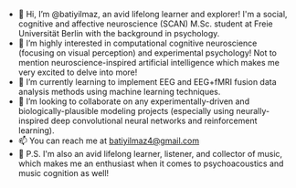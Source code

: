 - 👋 Hi, I’m @batiyilmaz, an avid lifelong learner and explorer! I'm a social, cognitive and affective neuroscience (SCAN) M.Sc. student at Freie Universität Berlin with the background in psychology.
- 👀 I’m highly interested in computational cognitive neuroscience (focusing on visual perception) and experimental psychology! Not to mention neuroscience-inspired artificial intelligence which makes me very excited to delve into more!
- 🌱 I’m currently learning to implement EEG and EEG+fMRI fusion data analysis methods using machine learning techniques.
- 🤝 I’m looking to collaborate on any experimentally-driven and biologically-plausible modeling projects (especially using neurally-inspired deep convolutional neural networks and reinforcement learning).
- 📫 You can reach me at batiyilmaz4@gmail.com
- 🎵 P.S. I'm also an avid lifelong learner, listener, and collector of music, which makes me an enthusiast when it comes to psychoacoustics and music cognition as well!


<!---
batiyilmaz/batiyilmaz is a ✨ special ✨ repository because its `README.md` (this file) appears on your GitHub profile.
You can click the Preview link to take a look at your changes.
--->
